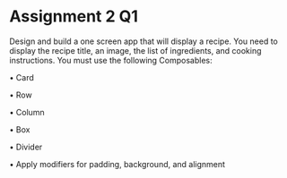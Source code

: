 # Assignment 2 Q1
Design and build a one screen app that will display a recipe. You need to display the recipe title, an image, the list of ingredients, and cooking instructions. You must use the following Composables:

•	Card

•	Row

•	Column

•	Box

•	Divider

•	Apply modifiers for padding, background, and alignment

